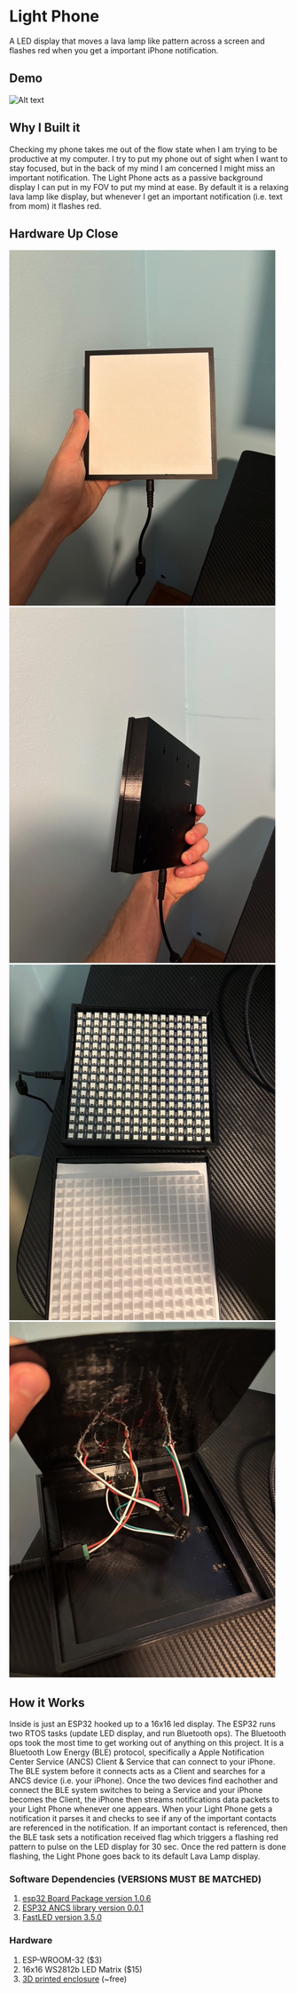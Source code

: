 # Light Phone
A LED display that moves a lava lamp like pattern across a screen and flashes red when you get a important iPhone notification.

## Demo 
![Alt text](./visuals/demo.gif)

## Why I Built it
Checking my phone takes me out of the flow state when I am trying to be productive at my computer.
I try to put my phone out of sight when I want to stay focused, but in the back of my mind I am concerned I might miss an important notification.
The Light Phone acts as a passive background display I can put in my FOV to put my mind at ease.
By default it is a relaxing lava lamp like display, but whenever I get an important notification (i.e. text from mom) it flashes red.

## Hardware Up Close
![Alt text](./visuals/front.jpg) 
![Alt text](./visuals/side.jpg) 
![Alt text](./visuals/leds.jpg) 
![Alt text](./visuals/inside.jpg) 

## How it Works
Inside is just an ESP32 hooked up to a 16x16 led display.
The ESP32 runs two RTOS tasks (update LED display, and run Bluetooth ops). The Bluetooth ops took the most time to get working out of anything on this project.
It is a Bluetooth Low Energy (BLE) protocol, specifically a Apple Notification Center Service (ANCS) Client & Service that can connect to your iPhone.
The BLE system before it connects acts as a Client and searches for a ANCS device (i.e. your iPhone). Once the two devices find eachother and connect
the BLE system switches to being a Service and your iPhone becomes the Client, the iPhone then streams notifications data packets to your Light Phone whenever one appears.
When your Light Phone gets a notification it parses it and checks to see if any of the important contacts are referenced in the notification. If an important contact is referenced,
then the BLE task sets a notification received flag which triggers a flashing red pattern to pulse on the LED display for 30 sec. Once the red pattern is done flashing,
the Light Phone goes back to its default Lava Lamp display.

### Software Dependencies (VERSIONS MUST BE MATCHED)
1. [esp32 Board Package version 1.0.6](https://github.com/espressif/arduino-esp32/releases/tag/1.0.6)
2. [ESP32 ANCS library version 0.0.1](https://github.com/Smartphone-Companions/ESP32-ANCS-Notifications/releases/tag/v0.0.1)
3. [FastLED version 3.5.0](https://github.com/FastLED/FastLED/releases/tag/3.5.0)

### Hardware
1. ESP-WROOM-32 ($3)
2. 16x16 WS2812b LED Matrix ($15)
3. [3D printed enclosure](https://www.printables.com/model/705945-16x16-led-matrix-frame-with-diffuser-grid/files) (~free)
